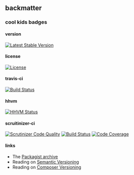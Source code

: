 
## backmatter

### cool kids badges

#### version

[![Latest Stable Version](https://poser.pugx.org/henderjon/chevron-containers/v/stable.svg)](https://packagist.org/packages/henderjon/chevron-containers)

#### license

[![License](https://poser.pugx.org/henderjon/chevron-containers/license.svg)](https://packagist.org/packages/henderjon/chevron-containers)

#### travis-ci

[![Build Status](https://travis-ci.org/henderjon/chevron.containers.svg?branch=master)](https://travis-ci.org/henderjon/chevron.containers)

#### hhvm

[![HHVM Status](http://hhvm.h4cc.de/badge/henderjon/chevron-containers.png)](http://hhvm.h4cc.de/package/henderjon/chevron-containers)

#### scruitinizer-ci

[![Scrutinizer Code Quality](https://scrutinizer-ci.com/g/henderjon/chevron.containers/badges/quality-score.png?b=master)](https://scrutinizer-ci.com/g/henderjon/chevron.containers/?branch=master)
[![Build Status](https://scrutinizer-ci.com/g/henderjon/chevron.containers/badges/build.png?b=master)](https://scrutinizer-ci.com/g/henderjon/chevron.containers/build-status/master)
[![Code Coverage](https://scrutinizer-ci.com/g/henderjon/chevron.containers/badges/coverage.png?b=master)](https://scrutinizer-ci.com/g/henderjon/chevron.containers/?branch=master)

#### links

  - The [Packagist archive](https://packagist.org/packages/henderjon/chevron-containers)
  - Reading on [Semantic Versioning](http://semver.org/)
  - Reading on [Composer Versioning](https://getcomposer.org/doc/01-basic-usage.md#package-versions)
